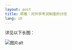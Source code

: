 ```yaml
---
layout: post
title: 转载｜对升学考试制度的讨伐
lang: zh
---
```


详见以下长图：

![图片alt](https://ns.complexstudio.net/uploads/images/2023-08-14/075af3423396033fb95e6c87b62506ba.jpg "图片title")

